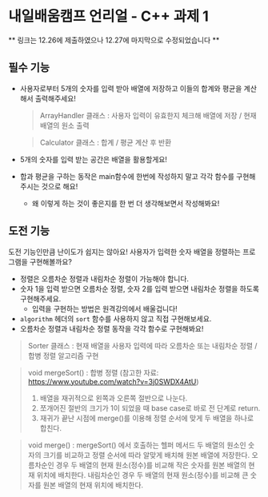 # 내일배움캠프 언리얼 - C++ 과제 1
** 링크는 12.26에 제출하였으나 12.27에 마지막으로 수정되었습니다 **

## 필수 기능
- 사용자로부터 5개의 숫자를 입력 받아 배열에 저장하고 이들의 합계와 평균을 계산해서 출력해주세요!
  > ArrayHandler 클래스 : 사용자 입력이 유효한지 체크해 배열에 저장 / 현재 배열의 원소 출력
   
  > Calculator 클래스 : 합계 / 평균 계산 후 반환

- 5개의 숫자를 입력 받는 공간은 배열을 활용할게요!
- 합과 평균을 구하는 동작은 main함수에 한번에 작성하지 말고 각각 함수를 구현해주시는 것으로 해요!
    - 왜 이렇게 하는 것이 좋은지를 한 번 더 생각해보면서 작성해봐요!

## 도전 기능
도전 기능인만큼 난이도가 쉽지는 않아요! 사용자가 입력한 숫자 배열을 정렬하는 프로그램을 구현해볼까요?
- 정렬은 오름차순 정렬과 내림차순 정렬이 가능해야 합니다.
- 숫자 1을 입력 받으면 오름차순 정렬, 숫자 2를 입력 받으면 내림차순 정렬을 하도록 구현해주세요.
    - 입력을 구현하는 방법은 원격강의에서 배울겁니다!
- `algorithm` 헤더의 `sort` 함수를 사용하지 않고 직접 구현해보세요.
- 오름차순 정렬과 내림차순 정렬 동작을 각각 함수로 구현해봐요!
 > Sorter 클래스 : 현재 배열을 사용자 입력에 따라 오름차순 또는 내림차순 정렬 / 합병 정렬 알고리즘 구현

  > void mergeSort() : 합병 정렬 (참고한 자료: https://www.youtube.com/watch?v=3j0SWDX4AtU)
  > 1. 배열을 재귀적으로 왼쪽과 오른쪽 절반으로 나눈다.
  > 2. 쪼개어진 절반의 크기가 1이 되었을 때 base case로 바로 전 단계로 return.
  > 3. 재귀가 끝난 시점에 merge()를 이용해 정렬 순서에 맞게 두 배열을 하나로 합친다.
  
  > void merge() : mergeSort() 에서 호출하는 헬퍼 메서드
  > 두 배열의 원소인 숫자의 크기를 비교하고 정렬 순서에 따라 알맞게 배치해 원본 배열에 저장한다.
  > 오름차순인 경우 두 배열의 현재 원소(정수)를 비교해 작은 숫자를 원본 배열의 현재 위치에 배치한다.
  > 내림차순인 경우 두 배열의 현재 원소(정수)를 비교해 큰 숫자를 원본 배열의 현재 위치에 배치한다.
